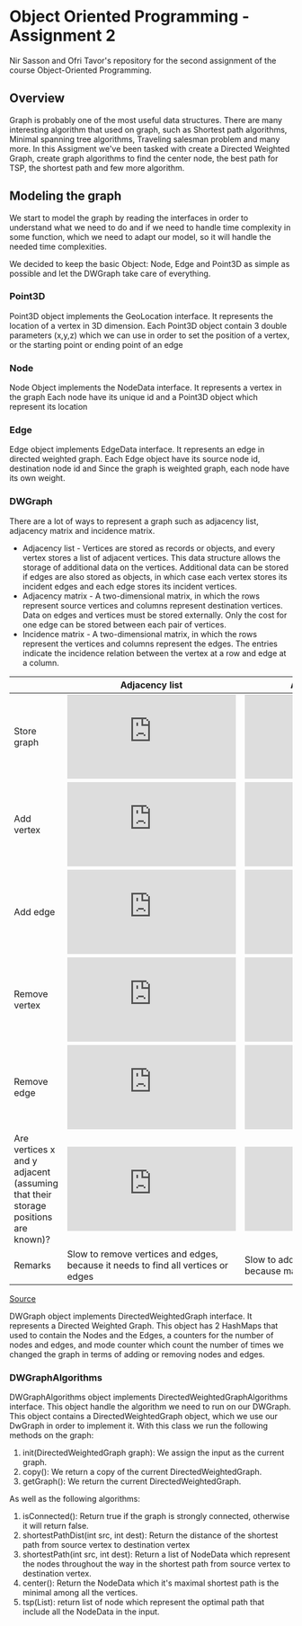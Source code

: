 # Object Oriented Programming - Assignment 2
Nir Sasson and Ofri Tavor's repository for the second assignment of the course Object-Oriented Programming.

## Overview
Graph is probably one of the most useful data structures. There are many interesting algorithm that used on graph, such as Shortest path algorithms, Minimal spanning tree algorithms, Traveling salesman problem and many more.
In this Assigment we've been tasked with create a Directed Weighted Graph, create graph algorithms to find the center node, the best path for TSP, the shortest path and few more algorithm.

## Modeling the graph
We start to model the graph by reading the interfaces in order to understand what we need to do and if we need to handle time complexity in some function, which we need to adapt our model, so it will handle the needed time complexities.

We decided to keep the basic Object: Node, Edge and Point3D as simple as possible and let the DWGraph take care of everything.

### Point3D
Point3D object implements the GeoLocation interface.
It represents the location of a vertex in 3D dimension.
Each Point3D object contain 3 double parameters (x,y,z) which we can use in order to set the position of a vertex, or the starting point or ending point of an edge

### Node
Node Object implements the NodeData interface.
It represents a vertex in the graph
Each node have its unique id and a Point3D object which represent its location

### Edge
Edge object implements EdgeData interface.
It represents an edge in directed weighted graph.
Each Edge object have its source node id, destination node id and Since the graph is weighted graph, each node have its own weight.


### DWGraph
There are a lot of ways to represent a graph such as adjacency list, adjacency matrix and incidence matrix.
* Adjacency list - Vertices are stored as records or objects, and every vertex stores a list of adjacent vertices. This data structure allows the storage of additional data on the vertices. Additional data can be stored if edges are also stored as objects, in which case each vertex stores its incident edges and each edge stores its incident vertices.
* Adjacency matrix - A two-dimensional matrix, in which the rows represent source vertices and columns represent destination vertices. Data on edges and vertices must be stored externally. Only the cost for one edge can be stored between each pair of vertices.
* Incidence matrix -  A two-dimensional matrix, in which the rows represent the vertices and columns represent the edges. The entries indicate the incidence relation between the vertex at a row and edge at a column.

|                                                                                  | Adjacency list                                                                    | Adjacency matrix                                                      | Incidence matrix                                                                |
|----------------------------------------------------------------------------------|-----------------------------------------------------------------------------------|-----------------------------------------------------------------------|---------------------------------------------------------------------------------|
| Store graph                                                                      | ![][EQ1]                                                                          | ![][EQ5]                                                              | ![][EQ6]                                                                        |
| Add vertex                                                                       | ![][EQ2]                                                                          | ![][EQ5]                                                              | ![][EQ6]                                                                        |
| Add edge                                                                         | ![][EQ2]                                                                          | ![][EQ2]                                                              | ![][EQ6]                                                                        |
| Remove vertex                                                                    | ![][EQ3]                                                                          | ![][EQ5]                                                              | ![][EQ6]                                                                        |
| Remove edge                                                                      | ![][EQ4]                                                                          | ![][EQ4]                                                              | ![][EQ6]                                                                        |
| Are vertices x and y adjacent (assuming that their storage positions are known)? | ![][EQ4]                                                                          | ![][EQ4]                                                              | ![][EQ3]                                                                        |
| Remarks                                                                          | Slow to remove vertices and edges, because it needs to find all vertices or edges | Slow to add or remove vertices, because matrix must be resized/copied | Slow to add or remove vertices and edges, because matrix must be resized/copied |

[Source](https://en.wikipedia.org/wiki/Graph_(abstract_data_type)#Common_Data_Structures_for_Graph_Representation)


DWGraph object implements DirectedWeightedGraph interface.
It represents a Directed Weighted Graph.
This object has 2 HashMaps that used to contain the Nodes and the Edges, a counters for the number of nodes and edges, and mode counter which count the number of times we changed the graph in terms of adding or removing nodes and edges.

### DWGraphAlgorithms
DWGraphAlgorithms object implements DirectedWeightedGraphAlgorithms interface.
This object handle the algorithm we need to run on our DWGraph.
This object contains a DirectedWeightedGraph object, which we use our DwGraph in order to implement it.
With this class we run the following methods on the graph:
1. init(DirectedWeightedGraph graph): We assign the input as the current graph.
2. copy(): We return a copy of the current DirectedWeightedGraph.
3. getGraph(): We return the current DirectedWeightedGraph.

As well as the following algorithms:
1. isConnected(): Return true if the graph is strongly connected, otherwise it will return false.
2. shortestPathDist(int src, int dest): Return the distance of the shortest path from source vertex to destination vertex
3. shortestPath(int src, int dest): Return a list of NodeData which represent the nodes throughout the way in the shortest path from source vertex to destination vertex.
4. center(): Return the NodeData which it's maximal shortest path is the minimal among all the vertices.
5. tsp(List<NodeData>): return list of node which represent the optimal path that include all the NodeData in the input.


[EQ1]: https://latex.codecogs.com/svg.latex?O%28%7CV%7C&plus;%7CE%7C%29
[EQ2]: https://latex.codecogs.com/svg.latex?O%281%29
[EQ3]: https://latex.codecogs.com/svg.latex?O%28%7CE%7C%29
[EQ4]: https://latex.codecogs.com/svg.latex?O%28%7CV%7C%29
[EQ5]: https://latex.codecogs.com/svg.latex?O%28%7CV%7C%5E2%29
[EQ6]: https://latex.codecogs.com/svg.latex?O%28%7CV%7C%5Ccdot%20%7CE%7C%29